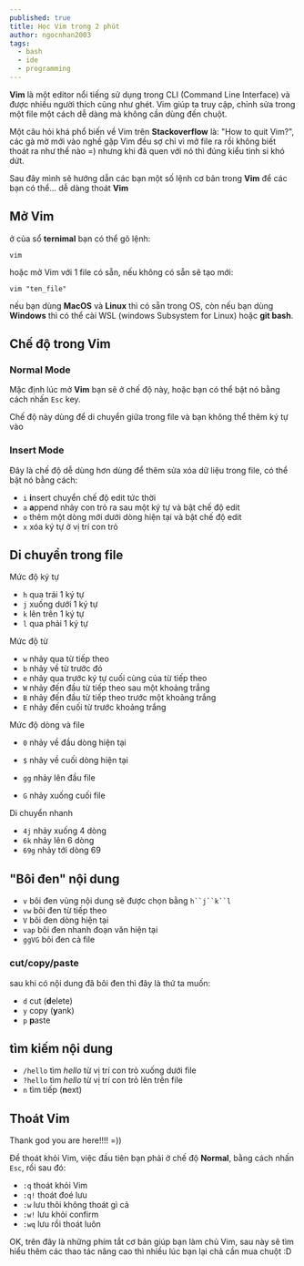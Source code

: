 ```yaml
---
published: true
title: Học Vim trong 2 phút
author: ngocnhan2003
tags:
  - bash
  - ide
  - programming
---
```

**Vim** là một editor nổi tiếng sử dụng trong CLI (Command Line Interface) và được nhiều người thích cũng như ghét. Vim giúp ta truy cập, chỉnh sửa trong một file một cách dễ dàng mà không cần dùng đến chuột.

Một câu hỏi khá phổ biến về Vim trên **Stackoverflow** là: "How to quit Vim?", các gà mờ mới vào nghề gặp Vim đều sợ chỉ vì mở file ra rồi không biết thoát ra như thế nào =) nhưng khi đã quen với nó thì đúng kiểu tình si khó dứt.

Sau đây mình sẽ hướng dẫn các bạn một số lệnh cơ bản trong **Vim** để các bạn có thể... dễ dàng thoát **Vim**

## Mở Vim
ở của sổ **ternimal** bạn có thể gõ lệnh:
```
vim
```
hoặc mở Vim với 1 file có sẵn, nếu không có sẵn sẽ tạo mới:
```
vim "ten_file"
```
nếu bạn dùng **MacOS** và **Linux** thì có sẵn trong OS, còn nếu bạn dùng **Windows** thì có thể cài WSL (windows Subsystem for Linux) hoặc **git bash**.

## Chế độ trong Vim
### Normal Mode
Mặc định lúc mở **Vim** bạn sẽ ở chế độ này, hoặc bạn có thể bật nó bằng cách nhấn `Esc` key.

Chế độ này dùng để di chuyển giữa trong file và bạn không thể thêm ký tự vào

### Insert Mode
Đây là chế độ dễ dùng hơn dùng để thêm sửa xóa dữ liệu trong file,
có thể bật nó bằng cách:
- `i` **i**nsert chuyển chế độ edit tức thời
- `a` **a**ppend nhảy con trỏ ra sau một ký tự và bật chế độ edit
- `o` thêm một dòng mới dưới dòng hiện tại và bật chế độ edit
- `x` xóa ký tự ở vị trí con trỏ

## Di chuyển trong file
Mức độ ký tự
- `h`  qua trái 1 ký tự
- `j`  xuống dưới 1 ký tự
- `k`  lên trên 1 ký tự
- `l`  qua phải 1 ký tự

Mức độ từ
- `w` nhảy qua từ tiếp theo
- `b` nhảy về từ trước đó
- `e` nhảy qua trước ký tự cuối cùng của từ tiếp theo 
- `W` nhảy đến đầu từ tiếp theo sau một khoảng trắng
- `B` nhảy đến đầu từ tiếp theo trước một khoảng trắng
- `E` nhảy đến cuối từ trước khoảng trắng


Mức độ dòng và file
- `0`  nhảy về đầu dòng hiện tại
- `$`  nhảy về cuối dòng hiện tại

- `gg`  nhảy lên đầu file
- `G`  nhảy xuống cuối file


Di chuyển nhanh
- `4j` nhảy xuống 4 dòng
- `6k` nhảy lên 6 dòng
- `69g`  nhảy tới dòng 69

## "Bôi đen" nội dung
- `v` bôi đen vùng nội dung sẽ được chọn bằng `h``j``k``l`
- `vw` bôi đen từ tiếp theo
- `V` bôi đen dòng hiện tại
- `vap` bôi đen nhanh đoạn văn hiện tại
- `ggVG` bôi đen cả file

### cut/copy/paste
sau khi có nội dung đã bôi đen thì đây là thứ ta muốn:
- `d` cut (**d**elete)
- `y` copy (**y**ank)
- `p` **p**aste

## tìm kiếm nội dung
- `/hello` tìm _hello_ từ vị trí con trỏ xuống dưới file 
- `?hello` tìm _hello_ từ vị trí con trỏ lên trên file
- `n` tìm tiếp (**n**ext)

## Thoát Vim
Thank god you are here!!!! =))

Để thoát khỏi Vim, việc đầu tiên bạn phải ở chế độ **Normal**, bằng cách nhấn `Esc`, rồi sau đó:
- `:q` thoát khỏi Vim
- `:q!` thoát đoé lưu
- `:w` lưu thôi không thoát gì cả
- `:w!` lưu khỏi confirm
- `:wq` lưu rồi thoát luôn


OK, trên đây là những phím tắt cơ bản giúp bạn làm chủ Vim, sau này sẽ tìm hiểu thêm các thao tác nâng cao thì nhiều lúc bạn lại chả cần mua chuột :D


